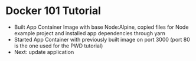 # Docker 101 Tutorial

- Built App Container Image with base Node:Alpine, copied files for Node example project and installed app dependencies through yarn
- Started App Container with previously built image on port 3000 (port 80 is the one used for the PWD tutorial)
- Next: update application
